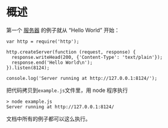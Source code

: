 # 概述

第一个 [服务器](http.html) 的例子就从 “Hello World” 开始：  

    var http = require('http');

    http.createServer(function (request, response) {
      response.writeHead(200, {'Content-Type': 'text/plain'});
      response.end('Hello World\n');
    }).listen(8124);

    console.log('Server running at http://127.0.0.1:8124/');

把代码拷贝到`example.js`文件里，用 node 程序执行

    > node example.js
    Server running at http://127.0.0.1:8124/
  
文档中所有的例子都可以这么执行。   




